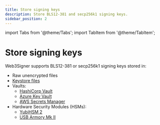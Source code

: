 ```yaml
---
title: Store signing keys
description: Store BLS12-381 and secp256k1 signing keys.
sidebar_position: 2
---
```

import Tabs from '@theme/Tabs';
import TabItem from '@theme/TabItem';

# Store signing keys

Web3Signer supports BLS12-381 or secp256k1 signing keys stored in:

- Raw unencrypted files
- [Keystore files](https://github.com/ethereum/EIPs/blob/master/EIPS/eip-2335.md)
- Vaults:
  - [HashiCorp Vault](../store-keys/store-keys-vaults/hashicorp.md)
  - [Azure Key Vault](../store-keys/store-keys-vaults/azure.md)
  - [AWS Secrets Manager](../store-keys/store-keys-vaults/aws.md)
- Hardware Security Modules (HSMs):
  - [YubiHSM 2](../store-keys/store-keys-hsm/yubihsm2.md)
  - [USB Armory Mk II](../store-keys/store-keys-hsm/usb-armory.md)


